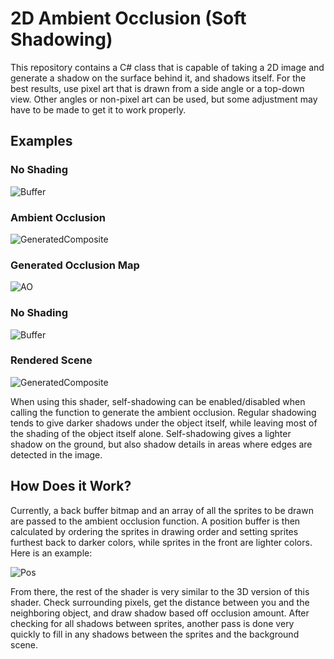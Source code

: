 # 2D Ambient Occlusion (Soft Shadowing)
This repository contains a C# class that is capable of taking a 2D image
and generate a shadow on the surface behind it, and shadows itself.
For the best results, use pixel art that is drawn from a side angle
or a top-down view. Other angles or non-pixel art can be used, but
some adjustment may have to be made to get it to work properly.

## Examples
### No Shading
![Buffer](https://github.com/STOL4S/2D-Ambient-Occlusion/assets/138336394/8a84c6a5-1337-4c0f-9e5c-1478543f6e12)
### Ambient Occlusion
![GeneratedComposite](https://github.com/STOL4S/2D-Ambient-Occlusion/assets/138336394/f371e30a-ac95-4666-a679-0915581742eb)
### Generated Occlusion Map
![AO](https://github.com/STOL4S/2D-Ambient-Occlusion/assets/138336394/5a83ea8b-66b4-4ee5-9b5c-a41c489fc06b)

### No Shading
![Buffer](https://github.com/STOL4S/2D-Ambient-Occlusion/assets/138336394/829fd638-2e7b-41a9-b570-c24dd53f09dc)
### Rendered Scene
![GeneratedComposite](https://github.com/STOL4S/2D-Ambient-Occlusion/assets/138336394/0ef72c2d-96e2-47f2-9428-ff8dc5d4f696)

When using this shader, self-shadowing can be enabled/disabled when calling the function to generate the ambient occlusion.
Regular shadowing tends to give darker shadows under the object itself, while leaving most of the shading of the object itself
alone. Self-shadowing gives a lighter shadow on the ground, but also shadow details in areas where edges are detected in the image.

## How Does it Work?
Currently, a back buffer bitmap and an array of all the sprites to be drawn are passed to the ambient occlusion function.
A position buffer is then calculated by ordering the sprites in drawing order and setting sprites furthest back to darker
colors, while sprites in the front are lighter colors. Here is an example:

![Pos](https://github.com/STOL4S/2D-Ambient-Occlusion/assets/138336394/4821d66d-a552-41cf-9440-45eaa45e2fed)

From there, the rest of the shader is very similar to the 3D version of this shader. Check surrounding pixels, get the distance
between you and the neighboring object, and draw shadow based off occlusion amount. After checking for all shadows between sprites,
another pass is done very quickly to fill in any shadows between the sprites and the background scene.
